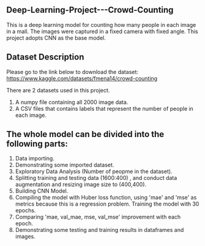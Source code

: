 ## Deep-Learning-Project---Crowd-Counting

This is a deep learning model for counting how many people in each image in a mall. The images were captured in a fixed camera with fixed angle. This project adopts CNN as the base model.

## Dataset Description
Please go to the link below to download the dataset:
https://www.kaggle.com/datasets/fmena14/crowd-counting

There are 2 datasets used in this project. 

1. A numpy file containing all 2000 image data.
2. A CSV files that contains labels that represent the number of people in each image.

## The whole model can be divided into the following parts:

1. Data importing.
2. Demonstrating some imported dataset.
3. Exploratory Data Analysis (Number of peopme in the dataset).
4. Splitting training and testing data (1600:400) , and conduct data augmentation and resizing image size to (400,400).
5. Building CNN Model.
6. Compiling the model with Huber loss function, using 'mae' and 'mse' as metrics because this is a regression problem. Training the model with 30 epochs.
7. Comparing 'mae, val_mae, mse, val_mse' improvement with each epoch.
8. Demonstrating some testing and training results in dataframes and images.
